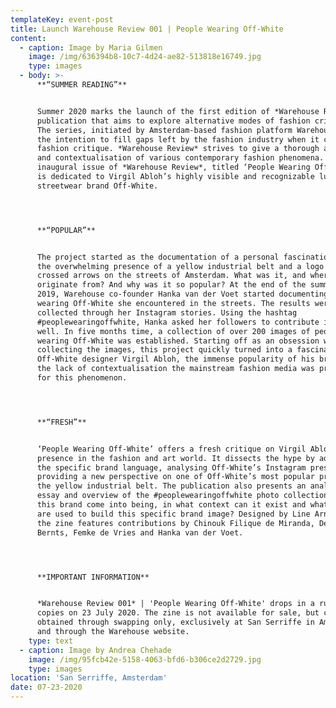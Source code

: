 ```yaml
---
templateKey: event-post
title: Launch Warehouse Review 001 | People Wearing Off-White
content:
  - caption: Image by Maria Gilmen
    image: /img/636394b8-10c7-4d24-ae82-513818e16749.jpg
    type: images
  - body: >-
      **“SUMMER READING”**


      Summer 2020 marks the launch of the first edition of *Warehouse Review*, a
      publication that aims to explore alternative modes of fashion criticism.
      The series, initiated by Amsterdam-based fashion platform Warehouse, has
      the intention to fill gaps left by the fashion industry when it comes to
      fashion critique. *Warehouse Review* strives to give a thorough analysis
      and contextualisation of various contemporary fashion phenomena. The
      inaugural issue of *Warehouse Review*, titled ‘People Wearing Off-White’,
      is dedicated to Virgil Abloh’s highly visible and recognizable luxury
      streetwear brand Off-White.




      **“POPULAR”**


      The project started as the documentation of a personal fascination with
      the overwhelming presence of a yellow industrial belt and a logo with
      crossed arrows on the streets of Amsterdam. What was it, and where did it
      originate from? And why was it so popular? At the end of the summer of
      2019, Warehouse co-founder Hanka van der Voet started documenting people
      wearing Off-White she encountered in the streets. The results were
      collected through her Instagram stories. Using the hashtag
      #peoplewearingoffwhite, Hanka asked her followers to contribute images as
      well. In five months time, a collection of over 200 images of people
      wearing Off-White was established. Starting off as an obsession with
      collecting the images, this project quickly turned into a fascination with
      Off-White designer Virgil Abloh, the immense popularity of his brand, and
      the lack of contextualisation the mainstream fashion media was providing
      for this phenomenon.




      **“FRESH”**


      ‘People Wearing Off-White’ offers a fresh critique on Virgil Abloh’s
      presence in the fashion and art world. It dissects the hype by addressing
      the specific brand language, analysing Off-White’s Instagram presence and
      providing a new perspective on one of Off-White’s most popular product:
      the yellow industrial belt. The publication also presents an analytical
      essay and overview of the #peoplewearingoffwhite photo collection. How did
      this brand come into being, in what context can it exist and what tactics
      are used to build this specific brand image? Designed by Line Arngaard,
      the zine features contributions by Chinouk Filique de Miranda, Denise
      Bernts, Femke de Vries and Hanka van der Voet.




      **IMPORTANT INFORMATION**


      *Warehouse Review 001* | 'People Wearing Off-White' drops in a run of 150
      copies on 23 July 2020. The zine is not available for sale, but can be
      obtained through swapping only, exclusively at San Serriffe in Amsterdam
      and through the Warehouse website.
    type: text
  - caption: Image by Andrea Chehade
    image: /img/95fcb42e-5158-4063-bfd6-b306ce2d2729.jpg
    type: images
location: 'San Serriffe, Amsterdam'
date: 07-23-2020
---
```


